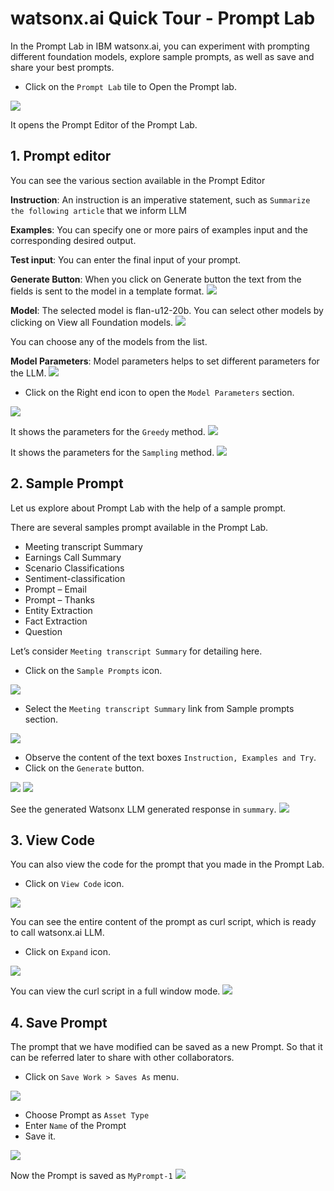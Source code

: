 # watsonx.ai Quick Tour - Prompt Lab

In the Prompt Lab in IBM watsonx.ai, you can experiment with prompting different foundation models, explore sample prompts, as well as save and share your best prompts.

- Click on the `Prompt Lab` tile to Open the Prompt lab.
<img src="images/01-home1.png">

It opens the Prompt Editor of the Prompt Lab.


## 1. Prompt editor

You can see the various section available in the Prompt Editor

**Instruction**: An instruction is an imperative statement, such as `Summarize the following article` that we inform LLM

**Examples**:  You can specify one or more pairs of examples input and the corresponding desired output.

**Test input**:  You can enter the final input of your prompt.

**Generate Button**: When you click on Generate button the text from the fields is sent to the model in a template format.
<img src="images/02-home2.png">

**Model**: The selected model is flan-u12-20b. You can select other models by clicking on View all Foundation models.
<img src="images/03-model1.png">


You can choose any of the models from the list.

**Model Parameters**: Model parameters helps to set different parameters for the LLM.
<img src="images/04-model2.png">

- Click on the Right end icon to open the `Model Parameters` section.
<img src="images/05-model-param1.png">

It shows the parameters for the `Greedy` method.
<img src="images/06-model-param2.png">

It shows the parameters for the `Sampling` method.
<img src="images/07-model-param3.png">

## 2. Sample Prompt

Let us explore about Prompt Lab with the help of a sample prompt.

There are several samples prompt available in the Prompt Lab.
- Meeting transcript Summary 
- Earnings Call Summary
- Scenario Classifications
- Sentiment-classification
- Prompt – Email
- Prompt – Thanks
- Entity Extraction
- Fact Extraction
- Question

Let’s consider `Meeting transcript Summary` for detailing here.

- Click on the `Sample Prompts` icon.
<img src="images/08-sample-1.png">

- Select the `Meeting transcript Summary` link from Sample prompts section.
<img src="images/08-sample-2.png">

- Observe the content of the text boxes `Instruction, Examples and Try`.
- Click on the `Generate` button.
<img src="images/08-sample-3.png">
<img src="images/08-sample-4.png">


See the generated Watsonx LLM generated response in `summary`.
<img src="images/08-sample-5.png">

## 3. View Code

You can also view the code for the prompt that you made in the Prompt Lab. 

- Click on `View Code` icon.
<img src="images/08-view-code-1.png">


You can see the entire content of the prompt as curl script, which is ready to call watsonx.ai LLM.

- Click on `Expand` icon.
<img src="images/08-view-code-2.png">

You can view the curl script in a full window mode.
<img src="images/08-view-code-3.png">

## 4. Save Prompt
The prompt that we have modified can be saved as a new Prompt. So that it can be referred later to share with other collaborators.

- Click on `Save Work > Saves As` menu.
<img src="images/09-save-prompt1.png">


- Choose Prompt as `Asset Type`
- Enter `Name` of the Prompt
- Save it.
<img src="images/09-save-prompt2.png">

Now the Prompt is saved as `MyPrompt-1`
<img src="images/09-save-prompt3.png">

